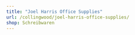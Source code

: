 ```yaml
---
title: "Joel Harris Office Supplies"
url: /collingwood/joel-harris-office-supplies/
shop: Schreibwaren
---
```

